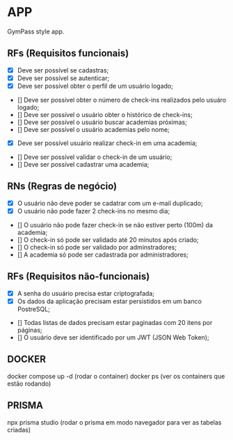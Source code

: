 # APP

GymPass style app.

## RFs (Requisitos funcionais)

- [x] Deve ser possível se cadastras;
- [x] Deve ser possível se autenticar;
- [x] Deve ser possível obter o perfil de um usuário logado;
- [] Deve ser possível obter o número de check-ins realizados pelo usuáro logado;
- [] Deve ser possível o usuário obter o histórico de check-ins;
- [] Deve ser possível o usuário buscar academias próximas;
- [] Deve ser possível o usuário academias pelo nome;
- [x] Deve ser possível usuário realizar check-in em uma academia;
- [] Deve ser possível validar o check-in de um usuário;
- [] Deve ser possível cadastrar uma academia;

## RNs (Regras de negócio)

- [x] O usuário não deve poder se cadatrar com um e-mail duplicado;
- [x] O usuário não pode fazer 2 check-ins no mesmo dia;
- [] O usuário não pode fazer check-in se não estiver perto (100m) da academia;
- [] O check-in só pode ser validado até 20 minutos após criado;
- [] O check-in só pode ser validado por adminstradores;
- [] A academia só pode ser cadastrada por administradores;

## RFs (Requisitos não-funcionais)

- [x] A senha do usuário precisa estar criptografada;
- [x] Os dados da aplicação precisam estar persistidos em um banco PostreSQL;
- [] Todas listas de dados precisam estar paginadas com 20 itens por páginas;
- [] O usuário deve ser identificado por um JWT (JSON Web Token);


## DOCKER 
docker compose up -d   (rodar o container)
docker ps              (ver os containers que estão rodando)


## PRISMA
npx prisma studio      (rodar o prisma em modo navegador para ver as tabelas criadas)